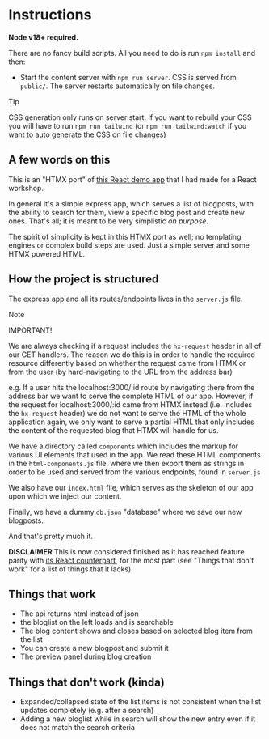 # Instructions

**Node v18+ required.**

There are no fancy build scripts. All you need to do is run `npm install` and then:

* Start the content server with `npm run server`. CSS is served from `public/`. The server restarts automatically on file changes.

>[!TIP]
>CSS generation only runs on server start. If you want to rebuild your CSS you will have to run `npm run tailwind` (or `npm run tailwind:watch` if you want to auto generate the CSS on file changes)

## A few words on this

This is an "HTMX port" of [this React demo app](https://github.com/mkarajohn/orfium-react-workshop-demo-app/tree/third-pass) that I had made for a React workshop.

In general it's a simple express app, which serves a list of blogposts, with the ability to 
search for them, view a specific blog post and create new ones. That's all; it is meant to be very 
simplistic _on purpose_.

The spirit of simplicity is kept in this HTMX port as well; no templating engines or complex 
build steps are used. Just a simple server and some HTMX powered HTML.

## How the project is structured

The express app and all its routes/endpoints lives in the `server.js` file. 

>[!NOTE]
>IMPORTANT!
>
>We are always checking if a request includes the `hx-request` header in all of our GET handlers.
The reason we do this is in order to handle the required resource differently based on whether the
request came from HTMX or from the user (by hard-navigating to the URL from the address bar)
>
>e.g. If a user hits the localhost:3000/:id route by navigating there from the address bar we want
to serve the complete HTML of our app. However, if the request for localhost:3000/:id came from
HTMX instead (i.e. includes the `hx-request` header) we do not want to serve the HTML of the
whole application again, we only want to serve a partial HTML that only includes the content of
the requested blog that HTMX will handle for us.

We have a directory called `components` which includes the markup for various UI elements that used 
in the app. We read these HTML components in the `html-components.js` file, where we then export 
them as strings in order to be used and served from the various endpoints, found in `server.js`

We also have our `index.html` file, which serves as the skeleton of our app upon which we inject our 
content.

Finally, we have a dummy `db.json` "database" where we save our new blogposts.

And that's pretty much it.


**DISCLAIMER**
This is now considered finished as it has reached feature parity with 
[its React counterpart](https://github.com/mkarajohn/orfium-react-workshop-demo-app/tree/third-pass), for the most part (see "Things that don't work" for a list of things that it lacks)

## Things that work 

- The api returns html instead of json
- the bloglist on the left loads and is searchable
- The blog content shows and closes based on selected blog item from the list
- You can create a new blogpost and submit it
- The preview panel during blog creation

## Things that don't work (kinda)

- Expanded/collapsed state of the list items is not consistent when the list updates completely (e.g. after a search)
- Adding a new bloglist while in search will show the new entry even if it does not match the search criteria
